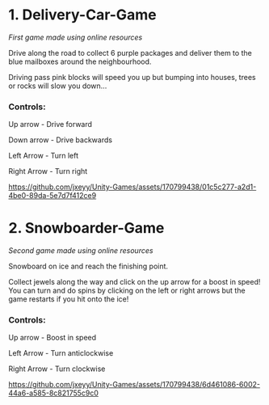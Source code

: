 # 1. Delivery-Car-Game
_First game made using online resources_

Drive along the road to collect 6 purple packages and deliver them to the blue mailboxes around the neighbourhood. 

Driving pass pink blocks will speed you up but bumping into houses, trees or rocks will slow you down...


### Controls:

Up arrow - Drive forward

Down arrow - Drive backwards

Left Arrow - Turn left

Right Arrow - Turn right


https://github.com/jxeyy/Unity-Games/assets/170799438/01c5c277-a2d1-4be0-89da-5e7d7f412ce9



# 2. Snowboarder-Game
_Second game made using online resources_

Snowboard on ice and reach the finishing point.

Collect jewels along the way and click on the up arrow for a boost in speed! You can turn and do spins by clicking on the left or right arrows but the game restarts if you hit onto the ice!

### Controls:

Up arrow - Boost in speed

Left Arrow - Turn anticlockwise

Right Arrow - Turn clockwise


https://github.com/jxeyy/Unity-Games/assets/170799438/6d461086-6002-44a6-a585-8c821755c9c0



